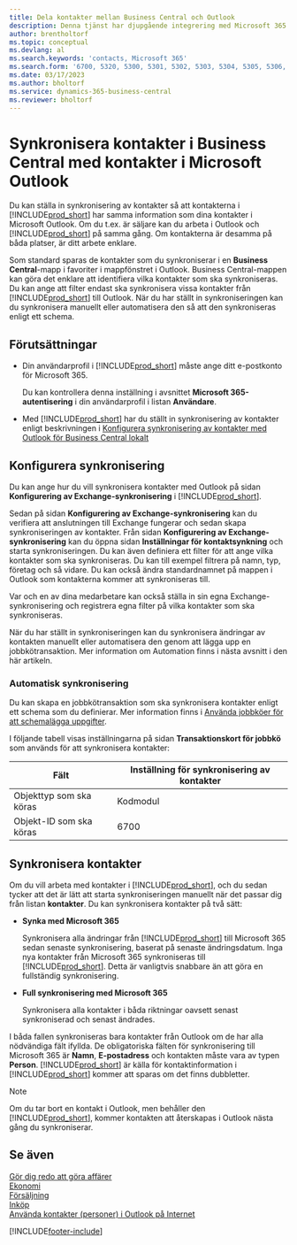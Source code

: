```yaml
---
title: Dela kontakter mellan Business Central och Outlook
description: Denna tjänst har djupgående integrering med Microsoft 365 så att du kan dela kontakter mellan Outlook och Business Central.
author: brentholtorf
ms.topic: conceptual
ms.devlang: al
ms.search.keywords: 'contacts, Microsoft 365'
ms.search.form: '6700, 5320, 5300, 5301, 5302, 5303, 5304, 5305, 5306, 5307, 5308, 5309, 5310, 5311'
ms.date: 03/17/2023
ms.author: bholtorf
ms.service: dynamics-365-business-central
ms.reviewer: bholtorf
---
```

# <a name="synchronize-contacts-in-business-central-with-contacts-in-microsoft-outlook"></a>Synkronisera kontakter i Business Central med kontakter i Microsoft Outlook

Du kan ställa in synkronisering av kontakter så att kontakterna i [!INCLUDE[prod_short](includes/prod_short.md)] har samma information som dina kontakter i Microsoft Outlook. Om du t.ex. är säljare kan du arbeta i Outlook och [!INCLUDE[prod_short](includes/prod_short.md)] på samma gång. Om kontakterna är desamma på båda platser, är ditt arbete enklare.  

Som standard sparas de kontakter som du synkroniserar i en **Business Central**-mapp i favoriter i mappfönstret i Outlook. Business Central-mappen kan göra det enklare att identifiera vilka kontakter som ska synkroniseras. Du kan ange att filter endast ska synkronisera vissa kontakter från [!INCLUDE[prod_short](includes/prod_short.md)] till Outlook. När du har ställt in synkroniseringen kan du synkronisera manuellt eller automatisera den så att den synkroniseras enligt ett schema.  

## <a name="prerequisites"></a>Förutsättningar

- Din användarprofil i [!INCLUDE[prod_short](includes/prod_short.md)] måste ange ditt e-postkonto för Microsoft 365.

  Du kan kontrollera denna inställning i avsnittet **Microsoft 365-autentisering** i din användarprofil i listan **Användare**.
- Med [!INCLUDE[prod_short](includes/prod_short.md)] har du ställt in synkronisering av kontakter enligt beskrivningen i [Konfigurera synkronisering av kontakter med Outlook för Business Central lokalt](admin-contact-sync-setup-onprem.md)

## <a name="set-up-synchronization"></a>Konfigurera synkronisering

Du kan ange hur du vill synkronisera kontakter med Outlook på sidan **Konfigurering av Exchange-synkronisering** i [!INCLUDE[prod_short](includes/prod_short.md)]. 

Sedan på sidan **Konfigurering av Exchange-synkronisering** kan du verifiera att anslutningen till Exchange fungerar och sedan skapa synkroniseringen av kontakter. Från sidan **Konfigurering av Exchange-synkronisering** kan du öppna sidan **Inställningar för kontaktsynkning** och starta synkroniseringen. Du kan även definiera ett filter för att ange vilka kontakter som ska synkroniseras. Du kan till exempel filtrera på namn, typ, företag och så vidare. Du kan också ändra standardnamnet på mappen i Outlook som kontakterna kommer att synkroniseras till.  

Var och en av dina medarbetare kan också ställa in sin egna Exchange-synkronisering och registrera egna filter på vilka kontakter som ska synkroniseras.  

När du har ställt in synkroniseringen kan du synkronisera ändringar av kontakten manuellt eller automatisera den genom att lägga upp en jobbkötransaktion. Mer information om Automation finns i nästa avsnitt i den här artikeln.

### <a name="automate-synchronization"></a>Automatisk synkronisering

Du kan skapa en jobbkötransaktion som ska synkronisera kontakter enligt ett schema som du definierar. Mer information finns i [Använda jobbköer för att schemalägga uppgifter](admin-job-queues-schedule-tasks.md). 

I följande tabell visas inställningarna på sidan **Transaktionskort för jobbkö** som används för att synkronisera kontakter:

|Fält|Inställning för synkronisering av kontakter|
|-----|-----|
|Objekttyp som ska köras|Kodmodul|
|Objekt-ID som ska köras|6700|

## <a name="synchronize-contacts"></a>Synkronisera kontakter

Om du vill arbeta med kontakter i [!INCLUDE[prod_short](includes/prod_short.md)], och du sedan tycker att det är lätt att starta synkroniseringen manuellt när det passar dig från listan **kontakter**. Du kan synkronisera kontakter på två sätt:

* **Synka med Microsoft 365**

  Synkronisera alla ändringar från [!INCLUDE[prod_short](includes/prod_short.md)] till Microsoft 365 sedan senaste synkronisering, baserat på senaste ändringsdatum. Inga nya kontakter från Microsoft 365 synkroniseras till [!INCLUDE[prod_short](includes/prod_short.md)]. Detta är vanligtvis snabbare än att göra en fullständig synkronisering. 

* **Full synkronisering med Microsoft 365**

  Synkronisera alla kontakter i båda riktningar oavsett senast synkroniserad och senast ändrades.  

I båda fallen synkroniseras bara kontakter från Outlook om de har alla nödvändiga fält ifyllda. De obligatoriska fälten för synkronisering till Microsoft 365 är **Namn**, **E-postadress** och kontakten måste vara av typen **Person**. [!INCLUDE[prod_short](includes/prod_short.md)] är källa för kontaktinformation i [!INCLUDE[prod_short](includes/prod_short.md)] kommer att sparas om det finns dubbletter.  

> [!NOTE]
> Om du tar bort en kontakt i Outlook, men behåller den [!INCLUDE[prod_short](includes/prod_short.md)], kommer kontakten att återskapas i Outlook nästa gång du synkroniserar. 

## <a name="see-also"></a>Se även

[Gör dig redo att göra affärer](ui-get-ready-business.md)  
[Ekonomi](finance.md)  
[Försäljning](sales-manage-sales.md)  
[Inköp](purchasing-manage-purchasing.md)  
[Använda kontakter (personer) i Outlook på Internet](https://support.office.com/article/Using-contacts-People-in-Outlook-on-the-web-1e3438c7-26b2-420c-87de-3cea9d31b5cb?appver=OWB150)  


[!INCLUDE[footer-include](includes/footer-banner.md)]
